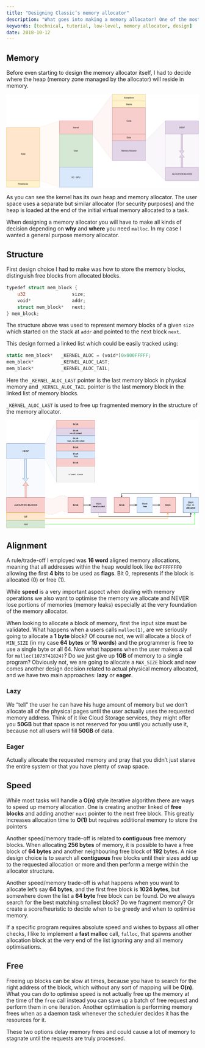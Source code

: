 ```yaml
---
title: "Designing Classic’s memory allocator"
description: "What goes into making a memory allocator? One of the most used and misunderstood aspects of modern software development."
keywords: [technical, tutorial, low-level, memory allocator, design]
date: 2018-10-12
---
```



## Memory

Before even starting to design the memory allocator itself, I had to decide where the heap (memory zone managed by the allocator) will reside in memory.

![](/assets/images/cls.malloc2.png)

As you can see the kernel has its own heap and memory allocator. The user space uses a separate but similar allocator (for security purposes) and the heap is loaded at the end of the initial virtual memory allocated to a task.

When designing a memory allocator you will have to make all kinds of decision depending on **why** and **where** you need `malloc`. In my case I wanted a general purpose memory allocator.

## Structure

First design choice I had to make was how to store the memory blocks, distinguish free blocks from allocated blocks.

```rust
typedef struct mem_block {
    u32                 size;
    void*               addr;
    struct mem_block*   next;
} mem_block;
```

The structure above was used to represent memory blocks of a given `size` which started on the stack at `addr` and pointed to the next block `next`.

This design formed a linked list which could be easily tracked using:

```rust
static mem_block*   _KERNEL_ALOC = (void*)0x000FFFFF;
mem_block*          _KERNEL_ALOC_LAST;
mem_block*          _KERNEL_ALOC_TAIL;
```

Here the `_KERNEL_ALOC_LAST` pointer is the last memory block in physical memory and `_KERNEL_ALOC_TAIL` pointer is the last memory block in the linked list of memory blocks.

`_KERNEL_ALOC_LAST` is used to free up fragmented memory in the structure of the memory allocator.

![](/assets/images/cls.malloc3.png)

## Alignment

A rule/trade-off I employed was **16 word** aligned memory allocations, meaning that all addresses within the heap would look like `0xFFFFFFF0` allowing the first **4 bits** to be used as **flags**. Bit 0, represents if the block is allocated (0) or free (1).

While **speed** is a very important aspect when dealing with memory operations we also want to optimise the memory we allocate and NEVER lose portions of memories (memory leaks) especially at the very foundation of the memory allocator.

When looking to allocate a block of memory, first the input size must be validated. What happens when a users calls `malloc(1)`, are we seriously going to allocate a **1 byte** block? Of course not, we will allocate a block of `MIN_SIZE` (in my case **64 bytes** or **16 words**) and the programmer is free to use a single byte or all 64. Now what happens when the user makes a call for `malloc(1073741824)`? Do we just give up **1GB** of memory to a single program? Obviously not, we are going to allocate a `MAX_SIZE` block and now comes another design decision related to actual physical memory allocated, and we have two main approaches: **lazy** or **eager**.

### Lazy

We “tell” the user he can have his huge amount of memory but we don’t allocate all of the physical pages until the user actually uses the requested memory address. Think of it like Cloud Storage services, they might offer you **50GB** but that space is not reserved for you until you actually use it, because not all users will fill **50GB** of data.

### Eager

Actually allocate the requested memory and pray that you didn’t just starve the entire system or that you have plenty of swap space.

## Speed

While most tasks will handle a **O(n)** style iterative algorithm there are ways to speed up memory allocation. One is creating another linked of **free blocks** and adding another `next` pointer to the next free block. This greatly increases allocation time to **O(1)** but requires additional memory to store the pointers

Another speed/memory trade-off is related to **contiguous** free memory blocks. When allocating **256 bytes** of memory, it is possible to have a free block of **64 bytes** and another neighbouring free block of **192** bytes. A nice design choice is to search all **contiguous** free blocks until their sizes add up to the requested allocation or more and then perform a merge within the allocator structure.

Another speed/memory trade-off is what happens when you want to allocate let’s say  **64 bytes**, and the first free block is **1024 bytes**, but somewhere down the list a **64 byte** free block can be found. Do we always search for the best matching smallest block? Do we fragment memory? Or create a score/heuristic to decide when to be greedy and when to optimise memory.

If a specific program requires absolute speed and wishes to bypass all other checks, I like to implement a **fast malloc** call, `falloc`, that spawns another allocation block at the very end of the list ignoring any and all memory optimisations.

## Free

Freeing up blocks can be slow at times, because you have to search for the right address of the block, which without any sort of mapping will be **O(n)**. What you can do to optimise speed is not actually free up the memory at the time of the `free` call instead you can save up a batch of free request and perform them in one iteration. Another optimisation is performing memory frees when as a daemon task whenever the scheduler decides it has the resources for it.

These two options delay memory frees and could cause a lot of memory to stagnate until the requests are truly processed.

